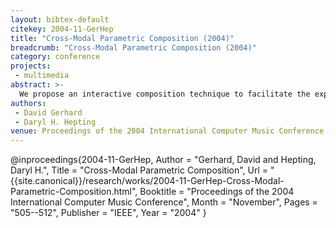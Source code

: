 ```yaml
---
layout: bibtex-default
citekey: 2004-11-GerHep
title: "Cross-Modal Parametric Composition (2004)"
breadcrumb: "Cross-Modal Parametric Composition (2004)"
category: conference
projects:
 - multimedia
abstract: >-
  We propose an interactive composition technique to facilitate the exploration of complex parameter spaces. More computer-aided composition than algorithmic composition, human aesthetic judgment is an integral part of the technique. From a set of central parameters, the composer chooses a mapping which allows the generation of both audio and video representations. Features from each representation are then extracted and used as parameters in an iterative re-render process, each step of which can be automated or respond to human input. With this technique, composers can see as well as hear their music as it develops, and can interact and follow paths through the parameter space, exploring sound spaces heretofore unavailable to standard compositional methods.
authors:
 - David Gerhard
 - Daryl H. Hepting
venue: Proceedings of the 2004 International Computer Music Conference
---
```

@inproceedings{2004-11-GerHep,
	Author =  "Gerhard, David and Hepting, Daryl H.",
	Title =  "Cross-Modal Parametric Composition",
	Url = \"{{site.canonical}}/research/works/2004-11-GerHep-Cross-Modal-Parametric-Composition.html\",
	Booktitle =  "Proceedings of the 2004 International Computer Music Conference",
	Month =  "November",
	Pages =  "505--512",
	Publisher =  "IEEE",
	Year =  "2004"
}

